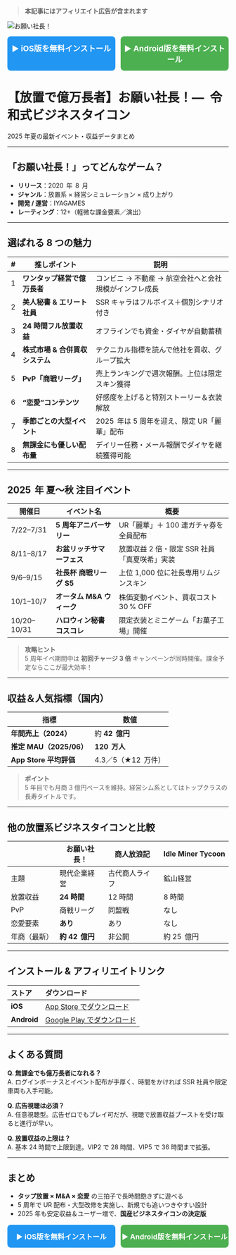 > **本記事にはアフィリエイト広告が含まれます**

![お願い社長！](./img/onegai_shacho_ogp.jpg)

<!-- ▼iOS／Android 2ボタン -->
<div style="margin:12px 0;display:flex;gap:12px;flex-wrap:wrap;">
  <a href="https://jass-net.com/r/4g7u2ks" target="_blank" rel="nofollow sponsored noopener"
     style="flex:1;min-width:240px;padding:14px 0;font-size:1.1rem;font-weight:700;
            background:#2196F3;color:#fff;border-radius:8px;text-align:center;text-decoration:none;">
    ▶︎ iOS版を無料インストール
  </a>
  <a href="https://jass-net.com/r/4g9u2ks" target="_blank" rel="nofollow sponsored noopener"
     style="flex:1;min-width:240px;padding:14px 0;font-size:1.1rem;font-weight:700;
            background:#4CAF50;color:#fff;border-radius:8px;text-align:center;text-decoration:none;">
    ▶︎ Android版を無料インストール
  </a>
</div>
<!-- ▲iOS／Android 2ボタン -->

# 【放置で億万長者】お願い社長！—  令和式ビジネスタイコン

2025 年夏の最新イベント・収益データまとめ

---

## 「お願い社長！」ってどんなゲーム？

- **リリース**：2020  年  8  月
- **ジャンル**：放置系 × 経営シミュレーション × 成り上がり
- **開発 / 運営**：IYAGAMES
- **レーティング**：12+（軽微な課金要素／演出）

---

## 選ばれる 8 つの魅力

|  #  | 推しポイント                    | 説明                                                   |
| :-: | ------------------------------- | ------------------------------------------------------ |
|  1  | **ワンタップ経営で億万長者**    | コンビニ → 不動産 → 航空会社へと会社規模がインフレ成長 |
|  2  | **美人秘書 & エリート社員**     | SSR キャラはフルボイス＋個別シナリオ付き               |
|  3  | **24 時間フル放置収益**         | オフラインでも資金・ダイヤが自動蓄積                   |
|  4  | **株式市場 & 合併買収システム** | テクニカル指標を読んで他社を買収、グループ拡大         |
|  5  | **PvP「商戦リーグ」**           | 売上ランキングで週次報酬。上位は限定スキン獲得         |
|  6  | **“恋愛”コンテンツ**            | 好感度を上げると特別ストーリー＆衣装解放               |
|  7  | **季節ごとの大型イベント**      | 2025  年は 5 周年を迎え、限定 UR「麗華」配布           |
|  8  | **無課金にも優しい配布量**      | デイリー任務・メール報酬でダイヤを継続獲得可能         |

---

## 2025  年 夏～秋 注目イベント

| 開催日      | イベント名                 | 概要                                         |
| ----------- | -------------------------- | -------------------------------------------- |
| 7/22–7/31   | **5 周年アニバーサリー**   | UR「麗華」＋ 100 連ガチャ券を全員配布        |
| 8/11–8/17   | **お盆リッチサマーフェス** | 放置収益 2 倍・限定 SSR 社員「真夏咲希」実装 |
| 9/6–9/15    | **社長杯 商戦リーグ S5**   | 上位 1,000 位に社長専用リムジンスキン        |
| 10/1–10/7   | **オータム M&A ウィーク**  | 株価変動イベント、買収コスト 30 % OFF        |
| 10/20–10/31 | **ハロウィン秘書コスコレ** | 限定衣装とミニゲーム「お菓子工場」開催       |

> **攻略ヒント**  
> 5 周年イベ期間中は **初回チャージ 3 倍** キャンペーンが同時開催。課金予定ならここが最大効率！

---

## 収益＆人気指標（国内）

| 指標                    | 数値                |
| ----------------------- | ------------------- |
| **年間売上（2024）**    | 約 **42  億円**     |
| **推定 MAU（2025/06）** | **120  万人**       |
| **App Store 平均評価**  | 4.3／5（★12  万件） |

> **ポイント**  
> 5 年目でも月商 3 億円ペースを維持。経営シム系としてはトップクラスの長寿タイトルです。

---

## 他の放置系ビジネスタイコンと比較

|              | **お願い社長！** | 商人放浪記     | Idle Miner Tycoon |
| ------------ | ---------------- | -------------- | ----------------- |
| 主題         | 現代企業経営     | 古代商人ライフ | 鉱山経営          |
| 放置収益     | **24 時間**      | 12 時間        | 8 時間            |
| PvP          | 商戦リーグ       | 同盟戦         | なし              |
| 恋愛要素     | **あり**         | あり           | なし              |
| 年商（最新） | **約 42  億円**  | 非公開         | 約 25  億円       |

---

## インストール & アフィリエイトリンク

| ストア      | ダウンロード                                                                                                              |
| :---------- | :------------------------------------------------------------------------------------------------------------------------ |
| **iOS**     | <a href="https://jass-net.com/r/4g7u2ks" rel="nofollow sponsored noopener" target="_blank">App Store でダウンロード</a>   |
| **Android** | <a href="https://jass-net.com/r/4g9u2ks" rel="nofollow sponsored noopener" target="_blank">Google Play でダウンロード</a> |

---

## よくある質問

**Q. 無課金でも億万長者になれる？**  
A. ログインボーナスとイベント配布が手厚く、時間をかければ SSR 社員や限定車両も入手可能。

**Q. 広告視聴は必須？**  
A. 任意視聴型。広告ゼロでもプレイ可だが、視聴で放置収益ブーストを受け取ると進行が早い。

**Q. 放置収益の上限は？**  
A. 基本 24 時間で上限到達。VIP2 で 28 時間、VIP5 で 36 時間まで拡張。

---

## まとめ

- **タップ放置 × M&A × 恋愛** の三拍子で長時間飽きずに遊べる
- 5 周年で UR 配布・大型改修を実施し、新規でも追いつきやすい設計
- 2025 年も安定収益＆ユーザー増で、**国産ビジネスタイコンの決定版**

<!-- ▼記事末尾 2ボタン -->
<div style="margin-top:16px;display:flex;gap:12px;flex-wrap:wrap;justify-content:center;">
  <a href="https://jass-net.com/r/4g7u2ks" target="_blank"
     rel="nofollow sponsored noopener"
     style="flex:1;min-width:220px;padding:14px 0;font-size:1rem;font-weight:700;
            background:#2196F3;color:#fff;border-radius:8px;text-align:center;text-decoration:none;">
    ▶︎ iOS版を無料インストール
  </a>
  <a href="https://jass-net.com/r/4g9u2ks" target="_blank"
     rel="nofollow sponsored noopener"
     style="flex:1;min-width:220px;padding:14px 0;font-size:1rem;font-weight:700;
            background:#4CAF50;color:#fff;border-radius:8px;text-align:center;text-decoration:none;">
    ▶︎ Android版を無料インストール
  </a>
</div>
